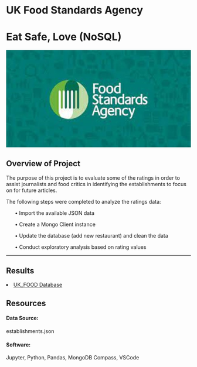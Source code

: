 # UK Food Standards Agency 
# Eat Safe, Love (NoSQL)

<img src = "Images/FSA.jpg">

## Overview of Project
The purpose of this project is to evaluate some of the ratings in order to assist journalists and food critics in identifying the establishments to focus on for future articles.

The following steps were completed to analyze the ratings data:
<ul> •	Import the available JSON data </ul>
<ul> •	Create a Mongo Client instance </ul>
<ul> •	Update the database (add new restaurant) and clean the data </ul>
<ul> •	Conduct exploratory analysis based on rating values </ul>
<hr>

## Results
<li><a href = "Resources/MongoDB Compass Screenshot for Challenge 12.docx"> UK_FOOD Database </a></li>

## Resources
#### Data Source: 
establishments.json
#### Software: 
Jupyter, Python, Pandas, MongoDB Compass, VSCode